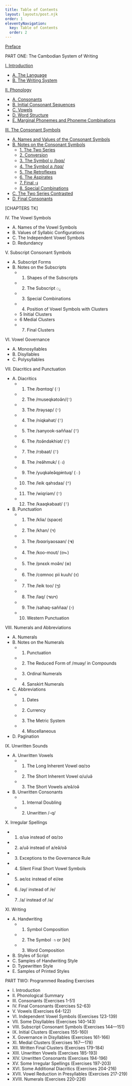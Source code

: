 ```yaml
---
title: Table of Contents
layout: layouts/post.njk
order: 1
eleventyNavigation:
  key: Table of Contents
  order: 2
---
```


[Preface](../00a-preface/)

PART ONE: The Cambodian System of Writing

[I. Introduction](../01-introduction/)
  - [A. The Language](../01-introduction/#a-the-language)
  - [B. The Writing System](../01-introduction/#b-the-system-of-writing)

[II. Phonology](../02-phonology/#ii-phonology)
  - [A. Consonants](../02-phonology/#a-consonants)
  - [B. Initial Consonant Sequences](../02-phonology/#b-initial-consonant-sequences)
  - [C. Vowels](../02-phonology/#c-vowels)
  - [D. Word Structure](../02-phonology/#d-word-structure)
  - [E. Marginal Phonemes and Phoneme Combinations](../02-phonology/#e-marginal-phonemes-and-phoneme-combinations)


[III. The Consonant Symbols](../03-the-consonant-symbols/)
  - [A. Names and Values of the Consonant Symbols](../03-the-consonant-symbols/#a-names-and-values-of-the-consonant-symbols)
  - [B. Notes on the Consonant Symbols](../03-the-consonant-symbols/#b-notes-on-the-consonant-symbols)
    - [1. The Two Series](../03-the-consonant-symbols/#1-the-two-series)
    - [2. Conversion](../03-the-consonant-symbols/#2-conversion)
    - [3. The Symbol <span class="khmer">ប</span> <span class="ipa">/bɑɑ/</span>](../03-the-consonant-symbols/#3-the-symbol-baa)
    - [4. The Symbol <span class="khmer">ត</span> <span class="ipa">/tɑɑ/</span>](../03-the-consonant-symbols/#4-the-symbol-t)
    - [5. The Retroflexes](../03-the-consonant-symbols/#5-the-retroflexes)
    - [6. The Aspirates](../03-the-consonant-symbols/#6-the-aspirates)
    - [7. Final <span class="khmer">-រ</span>](../03-the-consonant-symbols/#7-final)
    - [8. Special Combinations](../03-the-consonant-symbols/#8-special-combinations)
  - [C. The Two Series Contrasted](../03-the-consonant-symbols/#c-the-two-series-contrasted)
  - [D. Final Consonants](../03-the-consonant-symbols/#d-final-consonants)

<div class="tk">

[CHAPTERS TK]

IV. The Vowel Symbols
  - A. Names of the Vowel Symbols
  - B. Values of Syllabic Configurations
  - C. The Independent Vowel Symbols
  - D. Redundancy

V. Subscript Consonant Symbols
  - A. Subscript Forms
  - B. Notes on the Subscripts
    - 1. Shapes of the Subscripts
    - 2. The Subscript <code class="khmer-sub">◌្ត</code>
    - 3. Special Combinations
    - 4. Position of Vowel Symbols with Clusters
    - 5 Initial Clusters
    - 6 Medial Clusters
    - 7. Final Clusters

VI. Vowel Governance
  - A. Monosyllables
  - B. Disyllables
  - C. Polysyllables

VII. Diacritics and Punctuation
  - A. Diacritics
    - 1. The <span class="ipa">/bɑntɑq/</span> (<code class="khmer-sub">់</code>)
    - 2. The <span class="ipa">/museqkətoə̆n/</span>(<code class="khmer-sub">៉</code>)
    - 3. The <span class="ipa">/trəysap/</span> (<code class="khmer-sub">៊</code>)
    - 4. The <span class="ipa">/niqkəhət/</span> (<code class="khmer-sub">ំ</code>)
    - 5. The <span class="ipa">/sanyook-saññaa/</span> (<code class="khmer-sub">័</code>)
    - 6. The <span class="ipa">/toə̆ndəkhiət/</span> (<code class="khmer-sub">៍</code>)
    - 7. The <span class="ipa">/rɔbaat/</span> (<code class="khmer-sub">៌</code>)
    - 8. The <span class="ipa">/reə̆hmuk/</span> (<code class="khmer-sub">ះ</code>)
    - 9. The <span class="ipa">/yuqkəleə̆qpɨntuq/</span> (<code class="khmer-sub">ៈ</code>)
    - 10. The <span class="ipa">/leik qahsdaa/</span> (<code class="khmer-sub">៏</code>)
    - 11. The <span class="ipa">/wiqriəm/</span> (<code class="khmer-sub">៑</code>)
    - 12. The <span class="ipa">/kaaqkəbaat/</span> (<code class="khmer-sub">៎</code>)
  - B. Punctuation
    - 1. The <span class="ipa">/kliə/</span> (space)
    - 2. The <span class="ipa">/khan/</span> (<span class="khmer">។</span>)
    - 3. The <span class="ipa">/bɑɑriyaosaan/</span> (<span class="khmer">៕</span>)
    - 4. The <span class="ipa">/koo-mout/</span> (<span class="khmer">៚</span>)
    - 5. The <span class="ipa">/pnɛɛk moə̆n/</span> (<span class="khmer">៙</span>) 
    - 6. The <span class="ipa">/cɑmnoc pii kuuh/</span> (<span class="khmer">៖</span>)
    - 7. The <span class="ipa">/leik too/</span> (<span class="khmer">ៗ</span>)
    - 8. The <span class="ipa">/laq/</span> (<span class="khmer">៘</span>)
    - 9. The <span class="ipa">/sahaq-saññaa/</span> (<span class="khmer">-</span>)
    - 10. Western Punctuation
      
VIII. Numerals and Abbreviations
  - A. Numerals
  - B. Notes on the Numerals
    - 1. Punctuation
    - 2. The Reduced Form of <span class="ipa">/muəy/</span> in Compounds
    - 3. Ordinal Numerals
    - 4. Sanskirt Numerals
  - C. Abbreviations
    - 1. Dates
    - 2. Currency
    - 3. The Metric System
    - 4. Miscellaneous
  - D. Pagination

IX. Unwritten Sounds 
  - A. Unwritten Vowels
      - 1. The Long Inherent Vowel <span class="ipa">ɑɑ/ɔɔ</span>
      - 2. The Short Inherent Vowel <span class="ipa">ɑ/u/uə̆</span>
      - 3. The Short Vowels <span class="ipa">a/eə̆/oə̆</span>
  - B. Unwritten Consonants
      - 1. Internal Doubling
      - 2. Unwritten <span class="ipa">/-q/</span>

X. Irregular Spellings 
  - 1. <span class="ipa">ɑ/uə</span> instead of <span class="ipa">ɑɑ/ɔɔ</span> 
  - 2. <span class="ipa">a/uə̆</span> instead of <span class="ipa">a/eə̆/oə̆</span> 
  - 3. Exceptions to the Governance Rule
  - 4. Silent Final Short Vowel Symbols
  - 5. <span class="ipa">ae/ɛɛ</span> instead of <span class="ipa">ei/ee</span>
  - 6. <span class="ipa">/əy/</span> instead of <span class="ipa">/e/</span>
  - 7. <span class="ipa">/a/</span> instead of <span class="ipa">/ə/</span>
  
XI. Writing 
  - A. Handwriting 
    - 1. Symbol Composition
    - 2. The Symbol <code class="khmer-sub">ា</code> or [kh]
    - 3. Word Composition
  - B. Styles of Script
  - C. Samples of Handwriting Style
  - D. Typewritten Style
  - E. Samples of Printed Styles

PART TWO: Programmed Reading Exercises

- I. Introduction 
- II. Phonological Summary
- III. Consonants (Exercises 1-51) 
- IV. Final Consonants (Exercises 52-63)
- V. Vowels (Exercises 64-122)
- VI. Independent Vowel Symbols (Exercises 123-139)
- VII. Some Disyllables (Exercises 140-143)
- VIII. Subscript Consonant Symbols (Exercises 144—151)
- IX. Initial Clusters (Exercises 155-160)
- X. Governance in Disyllables (Exercises 161-166)
- XI. Medial Clusters (Exercises 167—178) 
- XII. Written Final Clusters (Exercises 179-184)
- XIII. Unwritten Vowels (Exercises 185-193)
- XIV. Unwritten Consonants (Exercises 194-196)
- XV. Some Irregular Spellings (Exercises 197-203)
- XVI. Some Additional Diacritics (Exercises 204-216)
- XVII. Vowel Reduction in Presyllables (Exercises 217-219) 
- XVIII. Numerals (Exercises 220-226)



</div>

